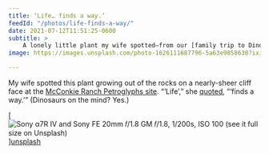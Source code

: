 ```yaml
---
title: ‘Life… finds a way.’
feedId: "/photos/life-finds-a-way/"
date: 2021-07-12T11:51:25-0600
subtitle: >
    A lonely little plant my wife spotted—from our [family trip to Dinosaur National Monument](https://v5.chriskrycho.com/photos/dinosaur-national-monument/).
image: https://images.unsplash.com/photo-1626111687796-5a63e9858630?ixid=MnwxMjA3fDB8MHxwaG90by1wYWdlfHx8fGVufDB8fHx8&ixlib=rb-1.2.1&auto=format&fit=crop&w=800&q=100

---
```


My wife spotted this plant growing out of the rocks on a nearly-sheer cliff face at the [McConkie Ranch Petroglyphs site](https://thetrekplanner.com/mcconkie-ranch-petroglyphs-vernal-utah/). “‘Life’,” she [quoted](https://www.youtube.com/watch?v=kiVVzxoPTtg), “‘finds a way.’” (Dinosaurs on the mind? Yes.)


[![Sony α7R IV and Sony FE 20mm 𝑓/1.8 GM  
𝑓/1.8, 1/200s, <abbr>ISO</abbr> 100  
[(see it full size on Unsplash)][unsplash]]({{image}})][unsplash]

[unsplash]: https://unsplash.com/photos/6R_s17IeC7s
